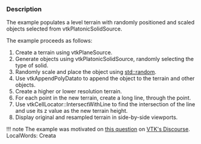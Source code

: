 ### Description

The example populates a level terrain with randomly positioned and scaled objects selected from vtkPlatonicSolidSource.

The example proceeds as follows:

1. Create a terrain using vtkPlaneSource.
2. Generate objects using vtkPlatonicSolidSource, randomly selecting the type of solid.
3. Randomly scale and place the object using [std::random](http://www.cplusplus.com/reference/random/).
4. Use vtkAppendPolyDatato to append the object to the terrain and other objects.
5. Create a higher or lower resolution terrain.
6. For each point in the new terrain, create a long line, through the point.
7. Use vtkCellLocator::IntersectWithLine to find the intersection of the line and use its z value as the new terrain height.
8. Display original and resampled terrain in side-by-side viewports.

!!! note
    The example was motivated on [this question](https://discourse.vtk.org/t/how-to-probe-a-polygonal-mesh-on-a-polydata/1323)  on [VTK's Discourse](https://discourse.vtk.org/).
 LocalWords:  Creata
